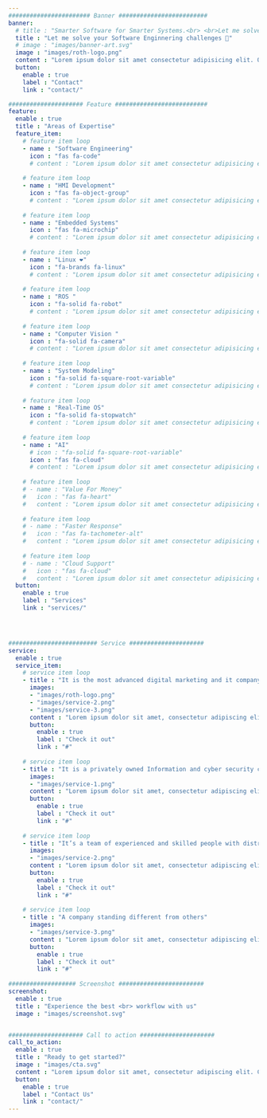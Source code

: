 ```yaml
---
####################### Banner #########################
banner:
  # title : "Smarter Software for Smarter Systems.<br> <br>Let me solve your Software Enginnering challenges 🚀"
  title : "Let me solve your Software Enginnering challenges 🚀"
  # image : "images/banner-art.svg"
  image : "images/roth-logo.png"
  content : "Lorem ipsum dolor sit amet consectetur adipisicing elit. Quam nihil enim maxime corporis cumque <br> totam aliquid nam sint inventore optio modi neque laborum officiis necessitatibus"
  button:
    enable : true
    label : "Contact"
    link : "contact/"

##################### Feature ##########################
feature:
  enable : true
  title : "Areas of Expertise"
  feature_item:
    # feature item loop
    - name : "Software Engineering"
      icon : "fas fa-code"
      # content : "Lorem ipsum dolor sit amet consectetur adipisicing elit quam nihil"
      
    # feature item loop
    - name : "HMI Development"
      icon : "fas fa-object-group"
      # content : "Lorem ipsum dolor sit amet consectetur adipisicing elit quam nihil"
      
    # feature item loop
    - name : "Embedded Systems"
      icon : "fas fa-microchip"
      # content : "Lorem ipsum dolor sit amet consectetur adipisicing elit quam nihil"
      
    # feature item loop
    - name : "Linux ❤️"
      icon : "fa-brands fa-linux"
      # content : "Lorem ipsum dolor sit amet consectetur adipisicing elit quam nihil"
      
    # feature item loop
    - name : "ROS "
      icon : "fa-solid fa-robot"
      # content : "Lorem ipsum dolor sit amet consectetur adipisicing elit quam nihil"
      
    # feature item loop
    - name : "Computer Vision "
      icon : "fa-solid fa-camera"
      # content : "Lorem ipsum dolor sit amet consectetur adipisicing elit quam nihil"
      
    # feature item loop
    - name : "System Modeling"
      icon : "fa-solid fa-square-root-variable"
      # content : "Lorem ipsum dolor sit amet consectetur adipisicing elit quam nihil"
      
    # feature item loop
    - name : "Real-Time OS"
      icon : "fa-solid fa-stopwatch"
      # content : "Lorem ipsum dolor sit amet consectetur adipisicing elit quam nihil"
      
    # feature item loop
    - name : "AI"
      # icon : "fa-solid fa-square-root-variable"
      icon : "fas fa-cloud"
      # content : "Lorem ipsum dolor sit amet consectetur adipisicing elit quam nihil"
      
    # feature item loop
    # - name : "Value For Money"
    #   icon : "fas fa-heart"
    #   content : "Lorem ipsum dolor sit amet consectetur adipisicing elit quam nihil"
      
    # feature item loop
    # - name : "Faster Response"
    #   icon : "fas fa-tachometer-alt"
    #   content : "Lorem ipsum dolor sit amet consectetur adipisicing elit quam nihil"
      
    # feature item loop
    # - name : "Cloud Support"
    #   icon : "fas fa-cloud"
    #   content : "Lorem ipsum dolor sit amet consectetur adipisicing elit quam nihil"
  button:
    enable : true
    label : "Services"
    link : "services/"




######################### Service #####################
service:
  enable : true
  service_item:
    # service item loop
    - title : "It is the most advanced digital marketing and it company."
      images:
      - "images/roth-logo.png"
      - "images/service-2.png"
      - "images/service-3.png"
      content : "Lorem ipsum dolor sit amet, consectetur adipiscing elit. Consequat tristique eget amet, tempus eu at consecttur. Leo facilisi nunc viverra tellus. Ac laoreet sit vel consquat. consectetur adipiscing elit. Consequat tristique eget amet, tempus eu at consecttur. Leo facilisi nunc viverra tellus. Ac laoreet sit vel consquat."
      button:
        enable : true
        label : "Check it out"
        link : "#"
        
    # service item loop
    - title : "It is a privately owned Information and cyber security company"
      images:
      - "images/service-1.png"
      content : "Lorem ipsum dolor sit amet, consectetur adipiscing elit. Consequat tristique eget amet, tempus eu at consecttur. Leo facilisi nunc viverra tellus. Ac laoreet sit vel consquat. consectetur adipiscing elit. Consequat tristique eget amet, tempus eu at consecttur. Leo facilisi nunc viverra tellus. Ac laoreet sit vel consquat."
      button:
        enable : true
        label : "Check it out"
        link : "#"
        
    # service item loop
    - title : "It’s a team of experienced and skilled people with distributions"
      images:
      - "images/service-2.png"
      content : "Lorem ipsum dolor sit amet, consectetur adipiscing elit. Consequat tristique eget amet, tempus eu at consecttur. Leo facilisi nunc viverra tellus. Ac laoreet sit vel consquat. consectetur adipiscing elit. Consequat tristique eget amet, tempus eu at consecttur. Leo facilisi nunc viverra tellus. Ac laoreet sit vel consquat."
      button:
        enable : true
        label : "Check it out"
        link : "#"
        
    # service item loop
    - title : "A company standing different from others"
      images:
      - "images/service-3.png"
      content : "Lorem ipsum dolor sit amet, consectetur adipiscing elit. Consequat tristique eget amet, tempus eu at consecttur. Leo facilisi nunc viverra tellus. Ac laoreet sit vel consquat. consectetur adipiscing elit. Consequat tristique eget amet, tempus eu at consecttur. Leo facilisi nunc viverra tellus. Ac laoreet sit vel consquat."
      button:
        enable : true
        label : "Check it out"
        link : "#"
        
################### Screenshot ########################
screenshot:
  enable : true
  title : "Experience the best <br> workflow with us"
  image : "images/screenshot.svg"


##################### Call to action #####################
call_to_action:
  enable : true
  title : "Ready to get started?"
  image : "images/cta.svg"
  content : "Lorem ipsum dolor sit amet, consectetur adipiscing elit. Consequat tristique eget amet, tempus eu at consecttur."
  button:
    enable : true
    label : "Contact Us"
    link : "contact/"
---
```

